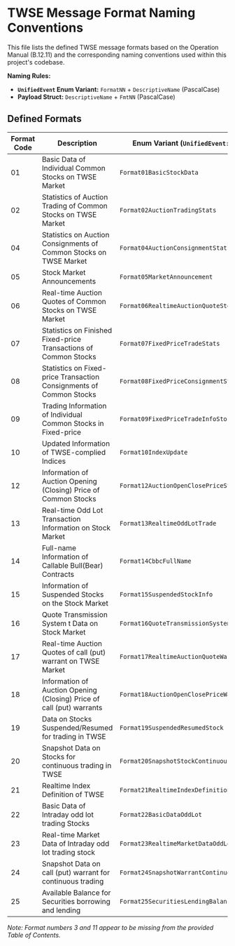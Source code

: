 # TWSE Message Format Naming Conventions

This file lists the defined TWSE message formats based on the Operation Manual (B.12.11) and the corresponding naming conventions used within this project's codebase.

**Naming Rules:**

*   **`UnifiedEvent` Enum Variant:** `FormatNN` + `DescriptiveName` (PascalCase)
*   **Payload Struct:** `DescriptiveName` + `FmtNN` (PascalCase)

## Defined Formats

| Format Code | Description                                                     | Enum Variant (`UnifiedEvent::`)         | Struct Name                           |
|-------------|-----------------------------------------------------------------|-----------------------------------------|---------------------------------------|
| 01          | Basic Data of Individual Common Stocks on TWSE Market           | `Format01BasicStockData`                | `BasicStockDataFmt01`                 |
| 02          | Statistics of Auction Trading of Common Stocks on TWSE Market   | `Format02AuctionTradingStats`           | `AuctionTradingStatsFmt02`            |
| 04          | Statistics on Auction Consignments of Common Stocks on TWSE Market| `Format04AuctionConsignmentStats`       | `AuctionConsignmentStatsFmt04`        |
| 05          | Stock Market Announcements                                      | `Format05MarketAnnouncement`            | `MarketAnnouncementFmt05`             |
| 06          | Real-time Auction Quotes of Common Stocks on TWSE Market        | `Format06RealtimeAuctionQuoteStock`     | `RealtimeAuctionQuoteStockFmt06`      |
| 07          | Statistics on Finished Fixed-price Transactions of Common Stocks| `Format07FixedPriceTradeStats`          | `FixedPriceTradeStatsFmt07`           |
| 08          | Statistics on Fixed-price Transaction Consignments of Common Stocks| `Format08FixedPriceConsignmentStats`    | `FixedPriceConsignmentStatsFmt08`     |
| 09          | Trading Information of Individual Common Stocks in Fixed-price  | `Format09FixedPriceTradeInfoStock`    | `FixedPriceTradeInfoStockFmt09`       |
| 10          | Updated Information of TWSE-complied Indices                  | `Format10IndexUpdate`                   | `IndexUpdateFmt10`                    |
| 12          | Information of Auction Opening (Closing) Price of Common Stocks | `Format12AuctionOpenClosePriceStock`  | `AuctionOpenClosePriceStockFmt12`   |
| 13          | Real-time Odd Lot Transaction Information on Stock Market       | `Format13RealtimeOddLotTrade`           | `RealtimeOddLotTradeFmt13`            |
| 14          | Full-name Information of Callable Bull(Bear) Contracts          | `Format14CbbcFullName`                  | `CbbcFullNameFmt14`                   |
| 15          | Information of Suspended Stocks on the Stock Market             | `Format15SuspendedStockInfo`            | `SuspendedStockInfoFmt15`             |
| 16          | Quote Transmission System t Data on Stock Market                | `Format16QuoteTransmissionSystemT`    | `QuoteTransmissionSystemTFmt16`     |
| 17          | Real-time Auction Quotes of call (put) warrant on TWSE Market   | `Format17RealtimeAuctionQuoteWarrant`   | `RealtimeAuctionQuoteWarrantFmt17`    |
| 18          | Information of Auction Opening (Closing) Price of call (put) warrants | `Format18AuctionOpenClosePriceWarrant`| `AuctionOpenClosePriceWarrantFmt18` |
| 19          | Data on Stocks Suspended/Resumed for trading in TWSE          | `Format19SuspendedResumedStock`         | `SuspendedResumedStockFmt19`          |
| 20          | Snapshot Data on Stocks for continuous trading in TWSE        | `Format20SnapshotStockContinuous`       | `SnapshotStockContinuousFmt20`        |
| 21          | Realtime Index Definition of TWSE                             | `Format21RealtimeIndexDefinition`       | `RealtimeIndexDefinitionFmt21`        |
| 22          | Basic Data of Intraday odd lot trading Stocks                 | `Format22BasicDataOddLot`               | `BasicDataOddLotFmt22`                |
| 23          | Real-time Market Data of Intraday odd lot trading stock         | `Format23RealtimeMarketDataOddLot`    | `RealtimeMarketDataOddLotFmt23`     |
| 24          | Snapshot Data on call (put) warrant for continuous trading    | `Format24SnapshotWarrantContinuous`     | `SnapshotWarrantContinuousFmt24`      |
| 25          | Available Balance for Securities borrowing and lending          | `Format25SecuritiesLendingBalance`    | `SecuritiesLendingBalanceFmt25`     |

*Note: Format numbers 3 and 11 appear to be missing from the provided Table of Contents.*
